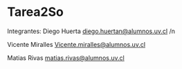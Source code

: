 # Tarea2So
 
Integrantes:
Diego Huerta diego.huertan@alumnos.uv.cl /n

Vicente Miralles Vicente.miralles@alumnos.uv.cl

Matias Rivas matias.rivas@alumnos.uv.cl

